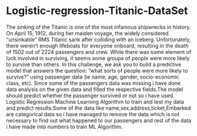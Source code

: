 # Logistic-regression-Titanic-DataSet
The sinking of the Titanic is one of the most infamous shipwrecks in history.  On April 15, 1912, during her maiden voyage, the widely considered “unsinkable” RMS Titanic sank after colliding with an iceberg. Unfortunately, there weren’t enough lifeboats for everyone onboard, resulting in the death of 1502 out of 2224 passengers and crew.  While there was some element of luck involved in surviving, it seems some groups of people were more likely to survive than others.  In this challenge, we ask you to build a predictive model that answers the question: “what sorts of people were more likely to survive?” using passenger data (ie name, age, gender, socio-economic class, etc).
Since some of the passengers data was missing i have done data analysis on the given data and filled the respective fields.The model should predict whether the passenger survived or not so i have used Logistic Regression Machine Learning Algorithm to train and test my data and predict results.Some of the data like name,sex,address,ticket,Embarked are categorical data so i have managed to remove the data which is not necessary to find out what happened to our passengers and rest of the data i have made into numbers to train ML Algorithm.
